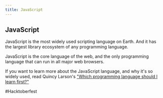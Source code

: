 ```yaml
---
title: JavaScript
---
```

## JavaScript

JavaScript is the most widely used scripting language on Earth. And it has the largest library ecosystem of any programming language.

JavaScript is the core language of the web, and the only programming language that can run in all major web browsers.

If you want to learn more about the JavaScript language, and why it's so widely used, read Quincy Larson's <a href='https://medium.freecodecamp.org/what-programming-language-should-i-learn-first-%CA%87d%C4%B1%C9%B9%C9%94s%C9%90%CA%8C%C9%90%C9%BE-%C9%B9%C7%9D%CA%8Dsu%C9%90-19a33b0a467d' target='_blank' rel='nofollow'>"Which programming language should I learn first?"</a>

#Hacktoberfest
